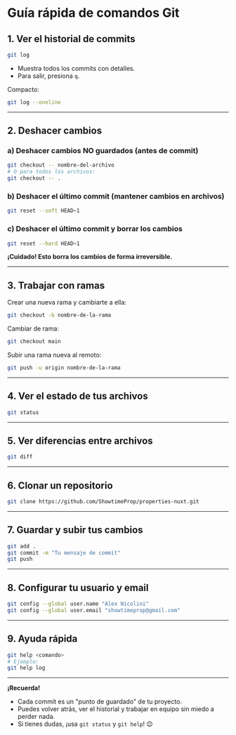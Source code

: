 # Guía rápida de comandos Git

## 1. Ver el historial de commits

```bash
git log
```
- Muestra todos los commits con detalles.
- Para salir, presiona `q`.

Compacto:
```bash
git log --oneline
```

---

## 2. Deshacer cambios

### a) Deshacer cambios NO guardados (antes de commit)
```bash
git checkout -- nombre-del-archivo
# O para todos los archivos:
git checkout -- .
```

### b) Deshacer el último commit (mantener cambios en archivos)
```bash
git reset --soft HEAD~1
```

### c) Deshacer el último commit y borrar los cambios
```bash
git reset --hard HEAD~1
```
**¡Cuidado! Esto borra los cambios de forma irreversible.**

---

## 3. Trabajar con ramas

Crear una nueva rama y cambiarte a ella:
```bash
git checkout -b nombre-de-la-rama
```

Cambiar de rama:
```bash
git checkout main
```

Subir una rama nueva al remoto:
```bash
git push -u origin nombre-de-la-rama
```

---

## 4. Ver el estado de tus archivos

```bash
git status
```

---

## 5. Ver diferencias entre archivos

```bash
git diff
```

---

## 6. Clonar un repositorio

```bash
git clone https://github.com/ShowtimeProp/properties-nuxt.git
```

---

## 7. Guardar y subir tus cambios

```bash
git add .
git commit -m "Tu mensaje de commit"
git push
```

---

## 8. Configurar tu usuario y email

```bash
git config --global user.name "Alex Nicolini"
git config --global user.email "showtimeprop@gmail.com"
```

---

## 9. Ayuda rápida

```bash
git help <comando>
# Ejemplo:
git help log
```

---

**¡Recuerda!**
- Cada commit es un "punto de guardado" de tu proyecto.
- Puedes volver atrás, ver el historial y trabajar en equipo sin miedo a perder nada.
- Si tienes dudas, ¡usa `git status` y `git help`! 😉 